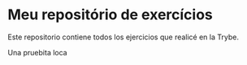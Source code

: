 # Meu repositório de exercícios

Este repositorio contiene todos los ejercicios que realicé en la Trybe.

Una pruebita loca
